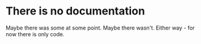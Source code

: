 # There is no documentation

Maybe there was some at some point. Maybe there wasn't. Either way - for now there is only code.
